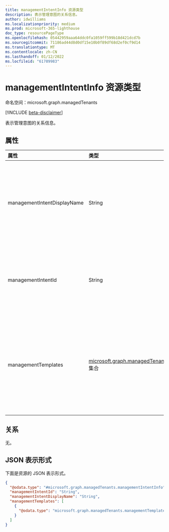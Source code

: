 ```yaml
---
title: managementIntentInfo 资源类型
description: 表示管理意图的关系信息。
author: idwilliams
ms.localizationpriority: medium
ms.prod: microsoft-365-lighthouse
doc_type: resourcePageType
ms.openlocfilehash: 05442959aaa64ddc0fa1059ff599b18d421dcd7b
ms.sourcegitcommit: 71186ad44d8d0df15e10b0f89df68d2ef0cf9d14
ms.translationtype: MT
ms.contentlocale: zh-CN
ms.lasthandoff: 01/12/2022
ms.locfileid: "61789983"
---
```

# <a name="managementintentinfo-resource-type"></a>managementIntentInfo 资源类型

命名空间：microsoft.graph.managedTenants

[!INCLUDE [beta-disclaimer](../../includes/beta-disclaimer.md)]

表示管理意图的关系信息。

## <a name="properties"></a>属性
|属性|类型|说明|
|:---|:---|:---|
|managementIntentDisplayName|String|管理显示名称目的的一个方法。 可选。 只读。|
|managementIntentId|String|管理意图的标识符。 必需。 只读。|
|managementTemplates|[microsoft.graph.managedTenants.managementTemplateDetailedInfo](../resources/managedtenants-managementtemplatedetailedinfo.md) 集合|与管理意图关联的管理模板信息的集合。 可选。 只读。|

## <a name="relationships"></a>关系
无。

## <a name="json-representation"></a>JSON 表示形式
下面是资源的 JSON 表示形式。
<!-- {
  "blockType": "resource",
  "@odata.type": "microsoft.graph.managedTenants.managementIntentInfo"
}
-->
``` json
{
  "@odata.type": "#microsoft.graph.managedTenants.managementIntentInfo",
  "managementIntentId": "String",
  "managementIntentDisplayName": "String",
  "managementTemplates": [
    {
      "@odata.type": "microsoft.graph.managedTenants.managementTemplateDetailedInfo"
    }
  ]
}
```
